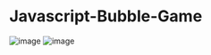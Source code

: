 # Javascript-Bubble-Game
![image](https://github.com/Simranjit911/Javascript-Bubble-Game/assets/102350422/5de04c0e-59b2-4e32-aed5-b2f5033ebdac)
![image](https://github.com/Simranjit911/Javascript-Bubble-Game/assets/102350422/5bfd736e-6a09-4da7-85d6-3c6ceef58aa4)
